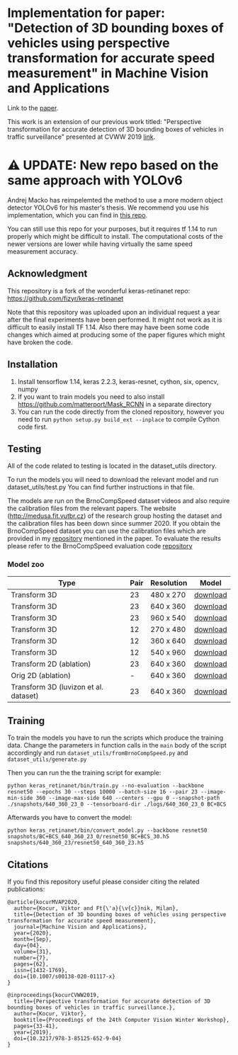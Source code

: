 # Implementation for paper: "Detection of 3D bounding boxes of vehicles using perspective transformation for accurate speed measurement" in Machine Vision and Applications

Link to the [paper](https://rdcu.be/b6Ofz).

This work is an extension of our previous work titled: "Perspective transformation for accurate detection of 3D bounding boxes of vehicles in traffic surveillance" presented at CVWW 2019 [link](https://openlib.tugraz.at/download.php?id=5c5941d91c84c&location=browse).

# :warning: UPDATE: New repo based on the same approach with YOLOv6

Andrej Macko has reimpelemted the method to use a more modern object detector YOLOv6 for his master's thesis. We recommend you use his implementation, which you can find in [this repo](https://github.com/macodroid/YOLOv6_transform_3d).

You can still use this repo for your purposes, but it requires tf 1.14 to run properly which might be difficult to install. The computational costs of the newer versions are lower while having virtually the same speed measurement accuracy.

## Acknowledgment

This repository is a fork of the wonderful keras-retinanet repo: https://github.com/fizyr/keras-retinanet

Note that this repository was uploaded upon an individual request a year after the final experiments have been performed. It might not work as it is difficult to easily install TF 1.14. Also there may have been some code changes which aimed at producing some of the paper figures which might have broken the code.

## Installation

1) Install tensorflow 1.14, keras 2.2.3, keras-resnet, cython, six, opencv, numpy
2) If you want to train models you need to also install https://github.com/matterport/Mask_RCNN in a separate directory  
3) You can run the code directly from the cloned  repository, however you need to run `python setup.py build_ext --inplace` to compile Cython code first.

## Testing

All of the code related to testing is located in the dataset_utils directory.

To run the models you will need to download the relevant model and run dataset_utils/test.py You can find further instructions in that file.

The models are run on the BrnoCompSpeed dataset videos and also require the calibration files from the relevant papers. The website (http://medusa.fit.vutbr.cz) of the research group hosting the dataset and the calibration files has been down since summer 2020. If you obtain the BrnoCompSpeed dataset you can use the calibration files which are provided in my [repository](https://github.com/kocurvik/BCS_results) mentioned in the paper. To evaluate the results please refer to the BrnoCompSpeed evaluation code [repository](https://github.com/JakubSochor/BrnoCompSpeed)

### Model zoo

| Type        | Pair | Resolution           | Model  |
| ------------- | ------ |-------------| -----|
| Transform 3D  | 23 | 480 x 270 | [download](https://drive.google.com/file/d/1O6mjzdrgPwg8J9XxmWsFnWxQHXmF_nR0/view?usp=sharing) |
| Transform 3D  | 23 | 640 x 360 | [download](https://drive.google.com/file/d/1SERwZojQL_Efaq5WeROEmKt5LpyQ0h5x/view?usp=sharing) |
| Transform 3D  | 23 | 960 x 540 | [download](https://drive.google.com/file/d/1LhgKrujz9kgOrv33rOSWJIhNQalK4ug_/view?usp=sharing) |
| Transform 3D  | 12 | 270 x 480 | [download](https://drive.google.com/file/d/1MGamEp4o5QoBbpK0lcTfQ0xNjC0D9jNh/view?usp=sharing)|
| Transform 3D  | 12 | 360 x 640 | [download](https://drive.google.com/file/d/1pvwbTDNMLJrS9MGE-p4QxcyoHdve0MqO/view?usp=sharing) |
| Transform 3D  | 12 | 540 x 960 | [download](https://drive.google.com/file/d/1qVpq1TG93Ae-xO2jF-Bigiyvfjdjy06C/view?usp=sharing) |
| Transform 2D (ablation)  | 23 | 640 x 360 | [download](https://drive.google.com/file/d/1ea5ia4u927jwvEEVDhHiZAKEdxdb7Bwr/view?usp=sharing) |
| Orig 2D (ablation) | - | 640 x 360 | [download](https://drive.google.com/file/d/1Koq4x16K4-4tOLpOjhqASntcTQWkCkvz/view?usp=sharing) |
| Transform 3D (luvizon et al. dataset) | 23 | 640 x 360 | [download](https://drive.google.com/file/d/1MlW1I1-INaBu4HAdH0qtQyfIflfCni3x/view?usp=sharing) |

## Training

To train the models you have to run the scripts which produce the training data. Change the parameters in function calls in the `main` body of the script accordingly and run `dataset_utils/fromBrnoCompSpeed.py` and `dataset_utils/generate.py`

Then you can run the the training script for example:

```
python keras_retinanet/bin/train.py --no-evaluation --backbone resnet50 --epochs 30 --steps 10000 --batch-size 16 --pair 23 --image-min-side 360 --image-max-side 640 --centers --gpu 0 --snapshot-path ./snapshots/640_360_23_0 --tensorboard-dir ./logs/640_360_23_0 BC+BCS
```

Afterwards you have to convert the model:

```
python keras_retinanet/bin/convert_model.py --backbone resnet50 snapshots/BC+BCS_640_360_23_0/resnet50_BC+BCS_30.h5 snapshots/640_360_23/resnet50_640_360_23.h5
```

## Citations

If you find this repository useful please consider citing the related publications:

```
﻿@article{kocurMVAP2020,
  author={Kocur, Viktor and Ft{\'a}{\v{c}}nik, Milan},
  title={Detection of 3D bounding boxes of vehicles using perspective transformation for accurate speed measurement},
  journal={Machine Vision and Applications},
  year={2020},
  month={Sep},
  day={04},
  volume={31},
  number={7},
  pages={62},
  issn={1432-1769},
  doi={10.1007/s00138-020-01117-x}
}
```



```
@inproceedings{kocurCVWW2019,
  title={Perspective transformation for accurate detection of 3D bounding boxes of vehicles in traffic surveillance.},
  author={Kocur, Viktor},
  booktitle={Proceedings of the 24th Computer Vision Winter Workshop},
  pages={33-41},
  year={2019},
  doi={10.3217/978-3-85125-652-9-04}
}
```
